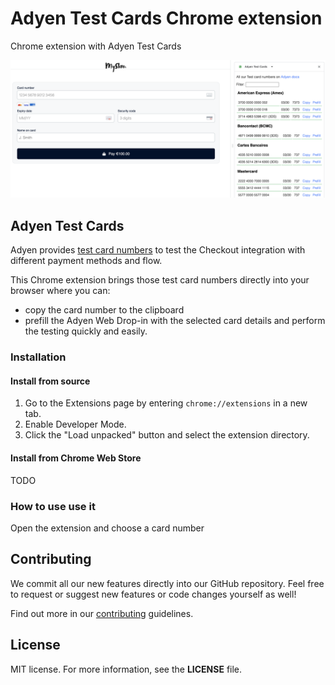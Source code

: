 # Adyen Test Cards Chrome extension

Chrome extension with Adyen Test Cards

![Browser extension image](browser-extension-image.png)

## Adyen Test Cards

Adyen provides [test card numbers](https://docs.adyen.com/development-resources/testing/test-card-numbers) to test the Checkout integration with different payment methods and flow.

This Chrome extension brings those test card numbers directly into your browser where you can:
* copy the card number to the clipboard
* prefill the Adyen Web Drop-in with the selected card details and perform the testing quickly and easily.

### Installation

#### Install from source

1. Go to the Extensions page by entering `chrome://extensions` in a new tab.
2. Enable Developer Mode.
3. Click the "Load unpacked" button and select the extension directory.


#### Install from Chrome Web Store

TODO

### How to use use it

Open the extension and choose a card number

## Contributing

We commit all our new features directly into our GitHub repository. Feel free to request or suggest new features or code changes yourself as well!

Find out more in our [contributing](https://github.com/adyen-examples/.github/blob/main/CONTRIBUTING.md) guidelines.


## License

MIT license. For more information, see the **LICENSE** file.
